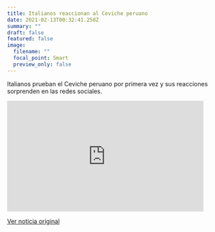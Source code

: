```yaml
---
title: Italianos reaccionan al Ceviche peruano
date: 2021-02-13T00:32:41.258Z
summary: ""
draft: false
featured: false
image:
  filename: ""
  focal_point: Smart
  preview_only: false
---
```

Italianos prueban el Ceviche peruano por primera vez y sus reacciones sorprenden en las redes sociales.

<iframe width="460" height="259" src="https://www.youtube.com/embed/mCSKnU-PxXA" frameborder="0" allow="accelerometer; autoplay; clipboard-write; encrypted-media; gyroscope; picture-in-picture" allowfullscreen></iframe>



[Ver noticia original](https://depor.com/off-side/video-viral-italianos-prueban-ceviche-peruano-por-primera-vez-y-sus-reacciones-sorprenden-en-redes-sociales-youtube-yt-tendencias-redes-sociales-curiosidades-nnda-nnrt-noticia/)